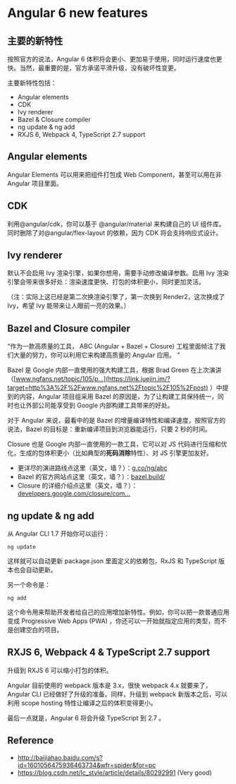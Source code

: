 # Angular 6 new features

## 主要的新特性

按照官方的说法，Angular 6 体积将会更小、更加易于使用，同时运行速度也更快。当然，最重要的是，官方承诺平滑升级，没有破坏性变更。

主要新特性包括：

- Angular elements
- CDK
- Ivy renderer
- Bazel & Closure compiler
- ng update & ng add
- RXJS 6, Webpack 4, TypeScript 2.7 support

## Angular elements

Angular Elements 可以用来把组件打包成 Web Component，甚至可以用在非 Angular 项目里面。

## CDK

利用@angular/cdk，你可以基于 @angular/material 来构建自己的 UI 组件库。同时删除了对@angular/flex-layout 的依赖，因为 CDK 将会支持响应式设计。

## Ivy renderer

默认不会启用 Ivy 渲染引擎，如果你想用，需要手动修改编译参数。启用 Ivy 渲染引擎会带来很多好处：渲染速度更快、打包的体积更小，同时更加灵活。

（注：实际上这已经是第二次换渲染引擎了，第一次换到 Render2，这次换成了 Ivy，希望 Ivy 能带来让人眼前一亮的效果。）

## Bazel and Closure compiler

“作为一款高质量的工具， ABC (Angular + Bazel + Closure) 工程里面倾注了我们大量的努力，你可以利用它来构建高质量的 Angular 应用。 ”

Bazel 是 Google 内部一直使用的强大构建工具，根据 Brad Green 在上次演讲（[www.ngfans.net/topic/105/p…](https://link.juejin.im/?target=http%3A%2F%2Fwww.ngfans.net%2Ftopic%2F105%2Fpost) ）中提到的内容，Angular 项目组采用 Bazel 的原因是，为了让构建工具保持统一，同时也让外部公司能享受到 Google 内部构建工具带来的好处。

对于 Angular 来说，最看中的是 Bazel 的增量编译特性和编译速度，按照官方的说法，Bazel 的目标是：重新编译项目到浏览器能运行，只要 2 秒的时间。

Closure 也是 Google 内部一直使用的一款工具，它可以对 JS 代码进行压缩和优化，生成的包体积更小（比如典型的**死码消除**特性）、对 JS 引擎更加友好。

- 更详尽的演进路线点这里（英文，墙？）：[g.co/ng/abc](https://link.juejin.im/?target=http%3A%2F%2Fg.co%2Fng%2Fabc)
- Bazel 的官方网站点这里（英文，墙？）：[bazel.build/](https://link.juejin.im/?target=https%3A%2F%2Fbazel.build%2F)
- Closure 的详细介绍点这里（英文，墙？）：[developers.google.com/closure/com…](https://link.juejin.im/?target=https%3A%2F%2Fdevelopers.google.com%2Fclosure%2Fcompiler%2F)

## ng update & ng add

从 Angular CLI 1.7 开始你可以运行：

```shell
ng update
```

这样就可以自动更新 package.json 里面定义的依赖包，RxJS 和 TypeScript 版本也会自动更新。

另一个命令是：

```shell
ng add
```

这个命令用来帮助开发者给自己的应用增加新特性。例如，你可以把一款普通应用变成 Progressive Web Apps (PWA) ，你还可以一开始就指定应用的类型，而不是创建空白的项目。

## RXJS 6, Webpack 4 & TypeScript 2.7 support

升级到 RXJS 6 可以缩小打包的体积。

Angular 目前使用的 webpack 版本是 3.x，很快 webpack 4.x 就要来了，Angular CLI 已经做好了升级的准备。同样，升级到 webpack 新版本之后，可以利用 scope hosting 特性让编译之后的体积变得更小。

最后一点就是，Angular 6 将会升级 TypeScript 到 2.7 。

## Reference

- <http://baijiahao.baidu.com/s?id=1601056475936463734&wfr=spider&for=pc>
- <https://blog.csdn.net/lc_style/article/details/80292991> (Very good)
